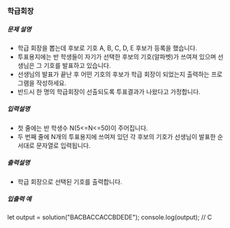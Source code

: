 ### 학급회장

##### 문제 설명

- 학급 회장을 뽑는데 후보로 기호 A, B, C, D, E 후보가 등록을 했습니다.
- 투표용지에는 반 학생들이 자기가 선택한 후보의 기호(알파벳)가 쓰여져 있으며 선생님은 그 기호를 발표하고 있습니다.
- 선생님의 발표가 끝난 후 어떤 기호의 후보가 학급 회장이 되었는지 출력하는 프로그램을 작성하세요.
- 반드시 한 명의 학급회장이 선출되도록 투표결과가 나왔다고 가정합니다.

##### 입력설명

- 첫 줄에는 반 학생수 N(5<=N<=50)이 주어집니다.
- 두 번째 줄에 N개의 투표용지에 쓰여져 있던 각 후보의 기호가 선생님이 발표한 순서대로 문자열로 입력됩니다.

##### 출력설명

- 학급 회장으로 선택된 기호를 출력합니다.

##### 입출력 예

let output = solution("BACBACCACCBDEDE");
console.log(output); // C
